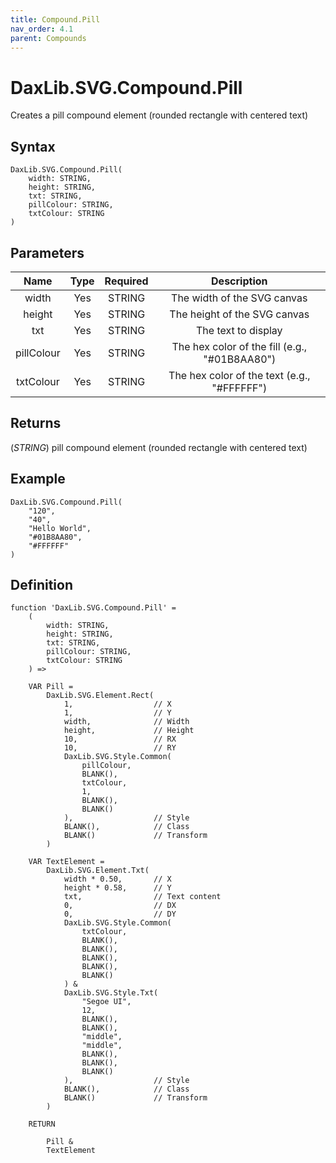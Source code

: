 ```yaml
---
title: Compound.Pill
nav_order: 4.1
parent: Compounds
---
```


# DaxLib.SVG.Compound.Pill

Creates a pill compound element (rounded rectangle with centered text)

## Syntax

```dax
DaxLib.SVG.Compound.Pill(
    width: STRING,
    height: STRING,
    txt: STRING,
    pillColour: STRING,
    txtColour: STRING
)
```

## Parameters

| Name        | Type   | Required | Description                                         |
|:---:|:---:|:---:|:---:|
| width       | Yes    |STRING    | The width of the SVG canvas                         |
| height      | Yes    |STRING    | The height of the SVG canvas                        |
| txt         | Yes    |STRING    | The text to display                                 |
| pillColour  | Yes    |STRING    | The hex color of the fill (e.g., "#01B8AA80")     |
| txtColour   | Yes    |STRING    | The hex color of the text (e.g., "#FFFFFF")       |

## Returns

(*STRING*) pill compound element (rounded rectangle with centered text)

## Example

```dax
DaxLib.SVG.Compound.Pill(
    "120",
    "40",
    "Hello World",
    "#01B8AA80",
    "#FFFFFF"
)
```

## Definition

```dax
function 'DaxLib.SVG.Compound.Pill' =
    (
		width: STRING,
		height: STRING,
		txt: STRING,
		pillColour: STRING,
		txtColour: STRING
	) =>

	VAR Pill = 
		DaxLib.SVG.Element.Rect(
			1,                 	// X
			1,                 	// Y
			width,      		// Width
			height,     		// Height
			10,               	// RX
			10,               	// RY
			DaxLib.SVG.Style.Common(
				pillColour,
				BLANK(),
				txtColour,
				1,
				BLANK(),
				BLANK()
			),         			// Style
			BLANK(),           	// Class
			BLANK()           	// Transform
		)

	VAR TextElement = 
		DaxLib.SVG.Element.Txt(
			width * 0.50,      	// X
			height * 0.58,     	// Y
			txt,              	// Text content
			0,                	// DX
			0,                	// DY
			DaxLib.SVG.Style.Common(
				txtColour,
				BLANK(),
				BLANK(),
				BLANK(),
				BLANK(),
				BLANK()
			) &
			DaxLib.SVG.Style.Txt(
				"Segoe UI",
				12,
				BLANK(),
				BLANK(),
				"middle",
				"middle",
				BLANK(),
				BLANK(),
				BLANK()
			),         			// Style
			BLANK(),			// Class
			BLANK()				// Transform
		)

	RETURN
	
		Pill & 
		TextElement
```